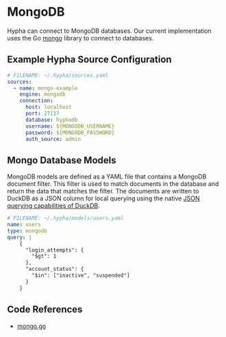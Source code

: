 # MongoDB

Hypha can connect to MongoDB databases. Our current implementation uses the Go [mongo](https://pkg.go.dev/go.mongodb.org/mongo-driver/mongo) library to connect to databases.

## Example Hypha Source Configuration

```yaml
# FILENAME: ~/.hypha/sources.yaml
sources:
  - name: mongo-example
    engine: mongodb
    connection:
      host: localhost
      port: 27117
      database: hyphadb
      username: ${MONGODB_USERNAME}
      password: ${MONGODB_PASSWORD}
      auth_source: admin
```

## Mongo Database Models

MongoDB models are defined as a YAML file that contains a MongoDB document filter. This filter is used to match documents in the database and return the data that matches the filter. The documents are written to DuckDB as a JSON column for local querying using the native [JSON querying capabilities of DuckDB](https://duckdb.org/docs/extensions/json.html).

```yaml
# FILENAME: ~/.hypha/models/users.yaml
name: users
type: mongodb
query: |
    {
      "login_attempts": {
        "$gt": 1
      },
      "account_status": {
        "$in": ["inactive", "suspended"]
      }
    }
```

## Code References

- [mongo.go](https://github.com/hyphasql/hypha/blob/main/internal/engine/mongo.go)

